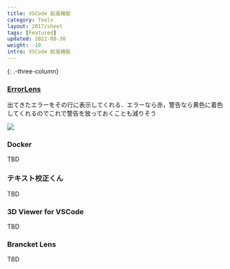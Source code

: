 ```yaml
---
title: VSCode 拡張機能
category: Tools
layout: 2017/sheet
tags: [Featured]
updated: 2022-08-30
weight: -10
intro: VSCode 拡張機能
---
```


{: .-three-column}

### [ErrorLens](https://marketplace.visualstudio.com/items?itemName=PhilHindle.errorlens)

出てきたエラーをその行に表示してくれる．エラーなら赤，警告なら黄色に着色してくれるのでこれで警告を放っておくことも減りそう

![](https://github.com/phindle/error-lens/raw/master/images/Screenshot-1.png)


### Docker

TBD

### テキスト校正くん

TBD

### 3D Viewer for VSCode

TBD

### Brancket Lens

TBD
